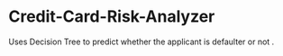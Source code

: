 # Credit-Card-Risk-Analyzer
Uses Decision Tree to predict whether the applicant is defaulter or not .

